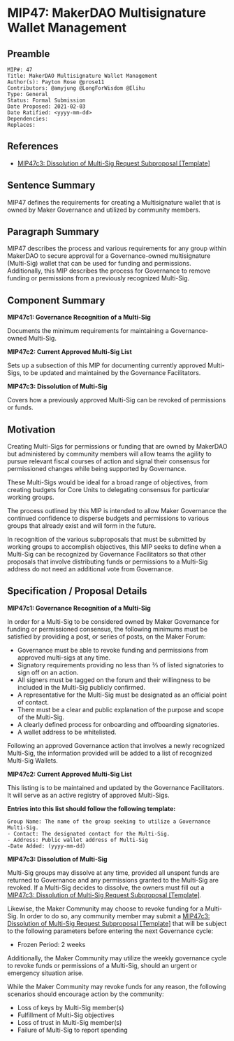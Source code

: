 # MIP47: MakerDAO Multisignature Wallet Management

## Preamble

```
MIP#: 47
Title: MakerDAO Multisignature Wallet Management
Author(s): Payton Rose @prose11
Contributors: @amyjung @LongForWisdom @Elihu
Type: General
Status: Formal Submission
Date Proposed: 2021-02-03
Date Ratified: <yyyy-mm-dd>
Dependencies:
Replaces:
```

## References

* [MIP47c3: Dissolution of Multi-Sig Request Subproposal [Template]](https://github.com/makerdao/mips/blob/master/MIP47/MIP47c2%20Subproposal%5BTemplate%5D.md)

## Sentence Summary

MIP47 defines the requirements for creating a Multisignature wallet that is owned by Maker Governance and utilized by community members.

## Paragraph Summary

MIP47 describes the process and various requirements for any group within MakerDAO to secure approval for a Governance-owned multisignature (Multi-Sig) wallet that can be used for funding and permissions. Additionally, this MIP describes the process for Governance to remove funding or permissions from a previously recognized Multi-Sig.

## Component Summary

**MIP47c1: Governance Recognition of a Multi-Sig**

Documents the minimum requirements for maintaining a Governance-owned Multi-Sig.

**MIP47c2: Current Approved Multi-Sig List**

Sets up a subsection of this MIP for documenting currently approved Multi-Sigs, to be updated and maintained by the Governance Facilitators.

**MIP47c3: Dissolution of Multi-Sig**

Covers how a previously approved Multi-Sig can be revoked of permissions or funds. 

## Motivation

Creating Multi-Sigs for permissions or funding that are owned by MakerDAO but administered by community members will allow teams the agility to pursue relevant fiscal courses of action and signal their consensus for permissioned changes while being supported by Governance. 

These Multi-Sigs would be ideal for a broad range of objectives, from creating budgets for Core Units to delegating consensus for particular working groups.

The process outlined by this MIP is intended to allow Maker Governance the continued confidence to disperse budgets and permissions to various groups that already exist and will form in the future.

In recognition of the various subproposals that must be submitted by working groups to accomplish objectives, this MIP seeks to define when a Multi-Sig can be recognized by Governance Facilitators so that other proposals that involve distributing funds or permissions to a Multi-Sig address do not need an additional vote from Governance.


## Specification / Proposal Details

**MIP47c1: Governance Recognition of a Multi-Sig**

In order for a Multi-Sig to be considered owned by Maker Governance for funding or permissioned consensus, the following minimums must be satisfied by providing a post, or series of posts, on the Maker Forum:

* Governance must be able to revoke funding and permissions from approved multi-sigs at any time.
* Signatory requirements providing no less than ⅔ of listed signatories to sign off on an action.
* All signers must be tagged on the forum and their willingness to be included in the Multi-Sig publicly confirmed.
* A representative for the Multi-Sig must be designated as an official point of contact. 
* There must be a clear and public explanation of the purpose and scope of the Multi-Sig.
* A clearly defined process for onboarding and offboarding signatories.
* A wallet address to be whitelisted.

Following an approved Governance action that involves a newly recognized Multi-Sig, the information provided will be added to a list of recognized Multi-Sig Wallets.

**MIP47c2: Current Approved Multi-Sig List**

This listing is to be maintained and updated by the Governance Facilitators. It will serve as an active registry of approved Multi-Sigs.

**Entries into this list should follow the following template:**

```
Group Name: The name of the group seeking to utilize a Governance Multi-Sig.
- Contact: The designated contact for the Multi-Sig.
- Address: Public wallet address of Multi-Sig
-Date Added: (yyyy-mm-dd)
```

**MIP47c3: Dissolution of Multi-Sig**

Multi-Sig groups may dissolve at any time, provided all unspent funds are returned to Governance and any permissions granted to the Multi-Sig are revoked. If a Multi-Sig decides to dissolve, the owners must fill out a [MIP47c3: Dissolution of Multi-Sig Request Subproposal [Template]](https://github.com/makerdao/mips/blob/master/MIP47/MIP47c2%20Subproposal%5BTemplate%5D.md).

Likewise, the Maker Community may choose to revoke funding for a Multi-Sig. In order to do so, any community member may submit a [MIP47c3: Dissolution of Multi-Sig Request Subproposal [Template]](https://github.com/makerdao/mips/blob/master/MIP47/MIP47c2%20Subproposal%5BTemplate%5D.md) that will be subject to the following parameters before entering the next Governance cycle:

* Frozen Period: 2 weeks

Additionally, the Maker Community may utilize the weekly governance cycle to revoke funds or permissions of a Multi-Sig, should an urgent or emergency situation arise.

While the Maker Community may revoke funds for any reason, the following scenarios should encourage action by the community:

* Loss of keys by Multi-Sig member(s)
* Fulfillment of Multi-Sig objectives
* Loss of trust in Multi-Sig member(s)
* Failure of Multi-Sig to report spending
